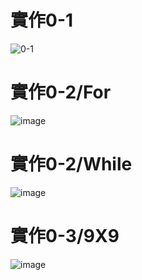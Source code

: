 # 實作0-1
![0-1](https://github.com/henry9456/Micro-Controller_2024/assets/161188122/6e35d860-7ab4-40ff-bac9-e18d0726675e)
# 實作0-2/For
![image](https://github.com/henry9456/Micro-Controller_2024/assets/161188122/00be60cd-407e-4d3b-98de-0a4817f14a6d)
# 實作0-2/While
![image](https://github.com/henry9456/Micro-Controller_2024/assets/161188122/cab79fcf-3aa1-4cd7-8426-f038a36dcf57)
# 實作0-3/9X9
![image](https://github.com/henry9456/Micro-Controller_2024/assets/161188122/66bb6c74-8b1f-4311-8d06-5748cce31f83)


